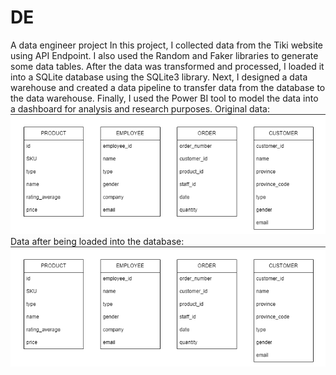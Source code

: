 # DE
A data engineer project
In this project, I collected data from the Tiki website using API Endpoint. I also used the Random and Faker libraries to generate some data tables. After the data was transformed and processed, I loaded it into a SQLite database using the SQLite3 library. Next, I designed a data warehouse and created a data pipeline to transfer data from the database to the data warehouse. Finally, I used the Power BI tool to model the data into a dashboard for analysis and research purposes.
Original data:
![alt text](https://github.com/hungdung0403/DE/blob/main/Extracting%20and%20transforming/s1.png)
Data after being loaded into the database:
![alt text](https://github.com/hungdung0403/DE/blob/main/Extracting%20and%20transforming/s1.png)

